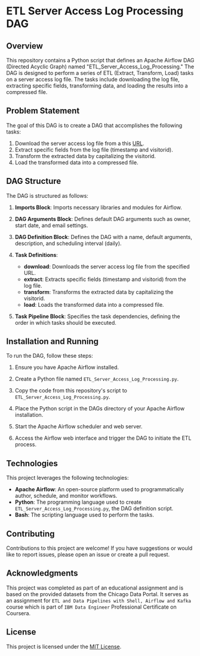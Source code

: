 # ETL Server Access Log Processing DAG

## Overview

This repository contains a Python script that defines an Apache Airflow DAG (Directed Acyclic Graph) named "ETL_Server_Access_Log_Processing." The DAG is designed to perform a series of ETL (Extract, Transform, Load) tasks on a server access log file. The tasks include downloading the log file, extracting specific fields, transforming data, and loading the results into a compressed file.

## Problem Statement

The goal of this DAG is to create a DAG that accomplishes the following tasks:

1. Download the server access log file from a this [URL](https://cf-courses-data.s3.us.cloud-object-storage.appdomain.cloud/IBM-DB0250EN-SkillsNetwork/labs/Apache%20Airflow/Build%20a%20DAG%20using%20Airflow/web-server-access-log.txt).
2. Extract specific fields from the log file (timestamp and visitorid).
3. Transform the extracted data by capitalizing the visitorid.
4. Load the transformed data into a compressed file.


## DAG Structure

The DAG is structured as follows:

1. **Imports Block**: Imports necessary libraries and modules for Airflow.

2. **DAG Arguments Block**: Defines default DAG arguments such as owner, start date, and email settings.

3. **DAG Definition Block**: Defines the DAG with a name, default arguments, description, and scheduling interval (daily).

4. **Task Definitions**:
   - **download**: Downloads the server access log file from the specified URL.
   - **extract**: Extracts specific fields (timestamp and visitorid) from the log file.
   - **transform**: Transforms the extracted data by capitalizing the visitorid.
   - **load**: Loads the transformed data into a compressed file.

5. **Task Pipeline Block**: Specifies the task dependencies, defining the order in which tasks should be executed.

## Installation and Running

To run the DAG, follow these steps:

1. Ensure you have Apache Airflow installed.

2. Create a Python file named `ETL_Server_Access_Log_Processing.py`.

3. Copy the code from this repository's script to `ETL_Server_Access_Log_Processing.py`.

4. Place the Python script in the DAGs directory of your Apache Airflow installation.

5. Start the Apache Airflow scheduler and web server.

6. Access the Airflow web interface and trigger the DAG to initiate the ETL process.



## Technologies

This project leverages the following technologies:


- **Apache Airflow**: An open-source platform used to programmatically author, schedule, and monitor workflows.
- **Python**: The programming language used to create `ETL_Server_Access_Log_Processing.py`, the DAG definition script.
- **Bash**: The scripting language used to perform the tasks.


## Contributing

Contributions to this project are welcome! If you have suggestions or would like to report issues, please open an issue or create a pull request.

## Acknowledgments

This project was completed as part of an educational assignment and is based on the provided datasets from the Chicago Data Portal.
It serves as an assignment for `ETL and Data Pipelines with Shell, Airflow and Kafka` course which is part of `IBM Data Engineer` Professional Certificate on Coursera. 

## License

This project is licensed under the [MIT License](LICENSE).
